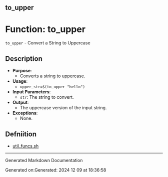 ## to_upper
# Function: to_upper
`to_upper` - Convert a String to Uppercase
## Description
- **Purpose**:
  - Converts a string to uppercase.
- **Usage**: 
  - `upper_str=$(to_upper "hello")`
- **Input Parameters**: 
  - `str`: The string to convert.
- **Output**: 
  - The uppercase version of the input string.
- **Exceptions**: 
  - None.

## Defniition 

* [util_funcs.sh](/bin/shinclude/util_funcs.sh/util_funcs_sh.md)


---

Generated Markdown Documentation

Generated on:Generated: 2024 12 09 at 18:36:58
